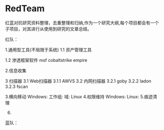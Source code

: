 # RedTeam

红蓝对抗研究资料整理，去重整理和归纳,作为一个研究大纲,每个项目都会有一个子项目，对其进行从使用到研究的文章总结。

红队：

1.通用型工具(不局限于系统)
1.1 资产管理工具

1.2 渗透框架软件
msf
cobaltstrike
empire


2.信息收集

3 扫描器
3.1 Web扫描器
3.1.1 AWVS
3.2 内网扫描器
3.2.1 goby
3.2.2 ladon
3.2.3 fscan


3.横向移动
Windows:
工作组:
域:
Linux
4.权限维持
Windows:
Linux:
5.痕迹清理

6.


蓝队：
